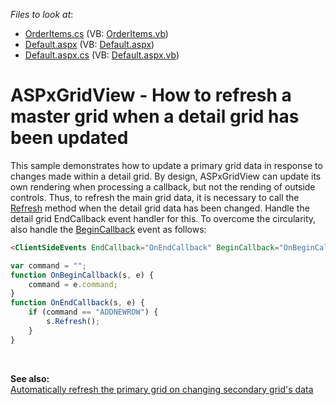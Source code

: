 <!-- default file list -->
*Files to look at*:

* [OrderItems.cs](./CS/WebSite/App_Code/OrderItems.cs) (VB: [OrderItems.vb](./VB/WebSite/App_Code/OrderItems.vb))
* [Default.aspx](./CS/WebSite/Default.aspx) (VB: [Default.aspx](./VB/WebSite/Default.aspx))
* [Default.aspx.cs](./CS/WebSite/Default.aspx.cs) (VB: [Default.aspx.vb](./VB/WebSite/Default.aspx.vb))
<!-- default file list end -->
# ASPxGridView - How to refresh a master grid when a detail grid has been updated


<p>This sample demonstrates how to update a primary grid data in response to changes made within a detail grid. By design, ASPxGridView can update its own rendering when processing a callback, but not the rending of outside controls. Thus, to refresh the main grid data, it is necessary to call the <a href="http://documentation.devexpress.com/#AspNet/DevExpressWebASPxGridViewScriptsASPxClientGridView_Refreshtopic"><u>Refresh</u></a> method when the detail grid data has been changed. Handle the detail grid EndCallback event handler for this. To overcome the circularity, also handle the <a href="http://documentation.devexpress.com/#AspNet/DevExpressWebASPxGridViewScriptsASPxClientGridView_BeginCallbacktopic"><u>BeginCallback</u></a> event as follows:</p>

```aspx
<ClientSideEvents EndCallback="OnEndCallback" BeginCallback="OnBeginCallback"/> 

```



```js
var command = "";
function OnBeginCallback(s, e) {
    command = e.command;
}
function OnEndCallback(s, e) {
    if (command == "ADDNEWROW") {
        s.Refresh();
    }
}

```

<p> </p><br />
<p><strong>See also:</strong><br />
<a href="https://www.devexpress.com/Support/Center/p/E164">Automatically refresh the primary grid on changing secondary grid's data</a></p>

<br/>


